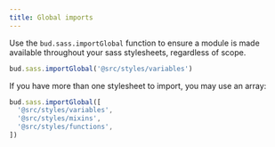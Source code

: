 ```yaml
---
title: Global imports
---
```


Use the `bud.sass.importGlobal` function to ensure a module is made available throughout your sass stylesheets, regardless of scope.

```ts
bud.sass.importGlobal('@src/styles/variables')
```

If you have more than one stylesheet to import, you may use an array:

```ts
bud.sass.importGlobal([
  '@src/styles/variables',
  '@src/styles/mixins',
  '@src/styles/functions',
])
```
